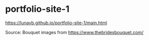# portfolio-site-1
https://lunavb.github.io/portfolio-site-1/main.html



Source:
Bouquet images from https://www.thebridesbouquet.com/